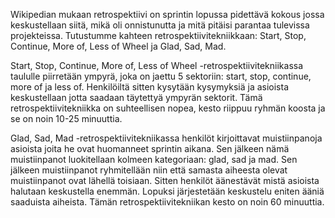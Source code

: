 Wikipedian mukaan retrospektiivi on sprintin lopussa pidettävä kokous jossa keskustellaan siitä, mikä oli onnistunutta ja mitä pitäisi parantaa tulevissa projekteissa. Tutustumme kahteen retrospektiivitekniikkaan: Start, Stop, Continue, More of, Less of Wheel ja Glad, Sad, Mad.

Start, Stop, Continue, More of, Less of Wheel -retrospektiivitekniikassa taululle piirretään ympyrä, joka on jaettu 5 sektoriin: start, stop, continue, more of ja less of. Henkilöiltä sitten kysytään kysymyksiä ja asioista keskustellaan jotta saadaan täytettyä ympyrän sektorit. Tämä retrospektiivitekniikka on suhteellisen nopea, kesto riippuu ryhmän koosta ja se on noin 10-25 minuuttia.

Glad, Sad, Mad -retrospektiivitekniikassa henkilöt kirjoittavat muistiinpanoja asioista joita he ovat huomanneet sprintin aikana. Sen jälkeen nämä muistiinpanot luokitellaan kolmeen kategoriaan: glad, sad ja mad. Sen jälkeen muistiinpanot ryhmitellään niin että samasta aiheesta olevat muistiinpanot ovat lähellä toisiaan. Sitten henkilöt äänestävät mistä asioista halutaan keskustella enemmän. Lopuksi järjestetään keskustelu eniten ääniä saaduista aiheista. Tämän retrospektiivitekniikan kesto on noin 60 minuuttia.
